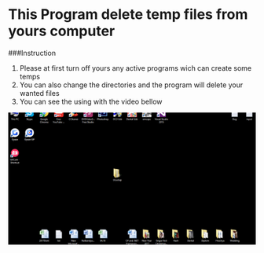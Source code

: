 # This Program delete temp files from yours computer<br>


###Instruction<br>
1. Please at first turn off yours any active programs wich can create some temps<br>
2. You can also change the directories and the program will delete your wanted files<br>
3. You can see the using with the video bellow

<p align="center">
<img src="https://github.com/HovoNalbandyan/Delete-Temps/blob/master/DeleteTemp.gif">
</p>
